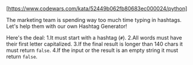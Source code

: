 [https://www.codewars.com/kata/52449b062fb80683ec000024/python]

The marketing team is spending way too much time typing in hashtags.
Let's help them with our own Hashtag Generator!

Here's the deal:
1.It must start with a hashtag (`#`).
2.All words must have their first letter capitalized.
3.If the final result is longer than 140 chars it must return `false`.
4.If the input or the result is an empty string it must return `false`.
